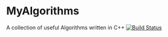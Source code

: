 # MyAlgorithms
A collection of useful Algorithms written in C++
[![Build Status](https://travis-ci.org/mohab1989/MyAlgorithms.svg?branch=master)](https://travis-ci.org/mohab1989/MyAlgorithms)
